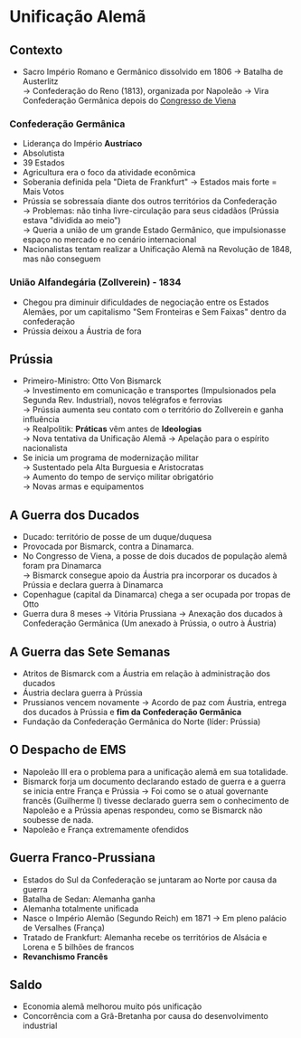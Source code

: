 # Unificação Alemã

## Contexto

* Sacro Império Romano e Germânico dissolvido em 1806 -> Batalha de Austerlitz \
  \-> Confederação do Reno (1813), organizada por Napoleão -> Vira Confederação Germânica depois do [Congresso de Viena](../congresso-de-viena.md)

### Confederação Germânica

* Liderança do Império **Austríaco**
* Absolutista
* 39 Estados
* Agricultura era o foco da atividade econômica
* Soberania definida pela "Dieta de Frankfurt" -> Estados mais forte = Mais Votos
* Prússia se sobressaía diante dos outros territórios da Confederação \
  \-> Problemas: não tinha livre-circulação para seus cidadãos (Prússia estava "dividida ao meio") \
  \-> Queria a união de um grande Estado Germânico, que impulsionasse espaço no mercado e no cenário internacional
* Nacionalistas tentam realizar a Unificação Alemã na Revolução de 1848, mas não conseguem&#x20;

### União Alfandegária (Zollverein) - 1834

* Chegou pra diminuir dificuldades de negociação entre os Estados Alemães, por um capitalismo "Sem Fronteiras e Sem Faixas" dentro da confederação
* Prússia deixou a Áustria de fora

## Prússia

* Primeiro-Ministro: Otto Von Bismarck \
  \-> Investimento em comunicação e transportes (Impulsionados pela Segunda Rev. Industrial), novos telégrafos e ferrovias\
  \-> Prússia aumenta seu contato com o território do Zollverein e ganha influência \
  \-> Realpolitik: **Práticas** vêm antes de **Ideologias**\
  \-> Nova tentativa da Unificação Alemã -> Apelação para o espírito nacionalista
* Se inicia um programa de modernização militar \
  \-> Sustentado pela Alta Burguesia e Aristocratas \
  \-> Aumento do tempo de serviço militar obrigatório \
  \-> Novas armas e equipamentos

## A Guerra dos Ducados&#x20;

* Ducado: território de posse de um duque/duquesa
* Provocada por Bismarck, contra a Dinamarca.
* No Congresso de Viena, a posse de dois ducados de população alemã foram pra Dinamarca \
  \-> Bismarck consegue apoio da Áustria pra incorporar os ducados à Prússia e declara guerra à Dinamarca
* Copenhague (capital da Dinamarca) chega a ser ocupada por tropas de Otto
* Guerra dura 8 meses -> Vitória Prussiana -> Anexação dos ducados à Confederação Germânica (Um anexado à Prússia, o outro à Áustria)

## A Guerra das Sete Semanas

* Atritos de Bismarck com a Áustria em relação à administração dos ducados
* Áustria declara guerra à Prússia&#x20;
* Prussianos vencem novamente -> Acordo de paz com Áustria, entrega dos ducados à Prússia e **fim da Confederação Germânica**
* Fundação da Confederação Germânica do Norte (líder: Prússia)

## O Despacho de EMS

* Napoleão III era o problema para a unificação alemã em sua totalidade.
* Bismarck forja um documento declarando estado de guerra e a guerra se inicia entre França e Prússia -> Foi como se o atual governante francês (Guilherme I) tivesse declarado guerra sem o conhecimento de Napoleão e a Prússia apenas respondeu, como se Bismarck não soubesse de nada.
* Napoleão e França extremamente ofendidos

## Guerra Franco-Prussiana

* Estados do Sul da Confederação se juntaram ao Norte por causa da guerra
* Batalha de Sedan: Alemanha ganha&#x20;
* Alemanha totalmente unificada
* Nasce o Império Alemão (Segundo Reich) em 1871 -> Em pleno palácio de Versalhes (França)
* Tratado de Frankfurt: Alemanha recebe os territórios de Alsácia e Lorena e 5 bilhões de francos
* **Revanchismo Francês**

## Saldo

* Economia alemã melhorou muito pós unificação
* Concorrência com a Grã-Bretanha por causa do desenvolvimento industrial



